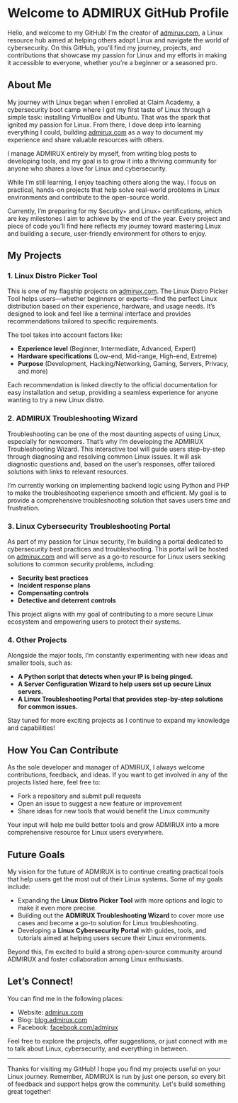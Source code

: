 # Welcome to ADMIRUX GitHub Profile

Hello, and welcome to my GitHub! I’m the creator of [admirux.com](https://www.admirux.com), a Linux resource hub aimed at helping others adopt Linux and navigate the world of cybersecurity. On this GitHub, you’ll find my journey, projects, and contributions that showcase my passion for Linux and my efforts in making it accessible to everyone, whether you’re a beginner or a seasoned pro.

## About Me

My journey with Linux began when I enrolled at Claim Academy, a cybersecurity boot camp where I got my first taste of Linux through a simple task: installing VirtualBox and Ubuntu. That was the spark that ignited my passion for Linux. From there, I dove deep into learning everything I could, building [admirux.com](https://www.admirux.com) as a way to document my experience and share valuable resources with others. 

I manage ADMIRUX entirely by myself, from writing blog posts to developing tools, and my goal is to grow it into a thriving community for anyone who shares a love for Linux and cybersecurity.

While I’m still learning, I enjoy teaching others along the way. I focus on practical, hands-on projects that help solve real-world problems in Linux environments and contribute to the open-source world.

Currently, I’m preparing for my Security+ and Linux+ certifications, which are key milestones I aim to achieve by the end of the year. Every project and piece of code you’ll find here reflects my journey toward mastering Linux and building a secure, user-friendly environment for others to enjoy.

## My Projects

### 1. **Linux Distro Picker Tool**
This is one of my flagship projects on [admirux.com](https://www.admirux.com). The Linux Distro Picker Tool helps users—whether beginners or experts—find the perfect Linux distribution based on their experience, hardware, and usage needs. It’s designed to look and feel like a terminal interface and provides recommendations tailored to specific requirements. 

The tool takes into account factors like:
- **Experience level** (Beginner, Intermediate, Advanced, Expert)
- **Hardware specifications** (Low-end, Mid-range, High-end, Extreme)
- **Purpose** (Development, Hacking/Networking, Gaming, Servers, Privacy, and more)

Each recommendation is linked directly to the official documentation for easy installation and setup, providing a seamless experience for anyone wanting to try a new Linux distro.

### 2. **ADMIRUX Troubleshooting Wizard**
Troubleshooting can be one of the most daunting aspects of using Linux, especially for newcomers. That’s why I’m developing the ADMIRUX Troubleshooting Wizard. This interactive tool will guide users step-by-step through diagnosing and resolving common Linux issues. It will ask diagnostic questions and, based on the user’s responses, offer tailored solutions with links to relevant resources.

I’m currently working on implementing backend logic using Python and PHP to make the troubleshooting experience smooth and efficient. My goal is to provide a comprehensive troubleshooting solution that saves users time and frustration.

### 3. **Linux Cybersecurity Troubleshooting Portal**
As part of my passion for Linux security, I’m building a portal dedicated to cybersecurity best practices and troubleshooting. This portal will be hosted on [admirux.com](https://www.admirux.com) and will serve as a go-to resource for Linux users seeking solutions to common security problems, including:
- **Security best practices**
- **Incident response plans**
- **Compensating controls**
- **Detective and deterrent controls**

This project aligns with my goal of contributing to a more secure Linux ecosystem and empowering users to protect their systems.

### 4. **Other Projects**
Alongside the major tools, I’m constantly experimenting with new ideas and smaller tools, such as:
- **A Python script that detects when your IP is being pinged.**
- **A Server Configuration Wizard to help users set up secure Linux servers.**
- **A Linux Troubleshooting Portal that provides step-by-step solutions for common issues.**

Stay tuned for more exciting projects as I continue to expand my knowledge and capabilities!

## How You Can Contribute

As the sole developer and manager of ADMIRUX, I always welcome contributions, feedback, and ideas. If you want to get involved in any of the projects listed here, feel free to:
- Fork a repository and submit pull requests
- Open an issue to suggest a new feature or improvement
- Share ideas for new tools that would benefit the Linux community

Your input will help me build better tools and grow ADMIRUX into a more comprehensive resource for Linux users everywhere.

## Future Goals

My vision for the future of ADMIRUX is to continue creating practical tools that help users get the most out of their Linux systems. Some of my goals include:
- Expanding the **Linux Distro Picker Tool** with more options and logic to make it even more precise.
- Building out the **ADMIRUX Troubleshooting Wizard** to cover more use cases and become a go-to solution for Linux troubleshooting.
- Developing a **Linux Cybersecurity Portal** with guides, tools, and tutorials aimed at helping users secure their Linux environments.

Beyond this, I’m excited to build a strong open-source community around ADMIRUX and foster collaboration among Linux enthusiasts.

## Let’s Connect!

You can find me in the following places:
- Website: [admirux.com](https://www.admirux.com)
- Blog: [blog.admirux.com](https://blog.admirux.com)
- Facebook: [facebook.com/admirux](https://www.facebook.com/admiruxlinux)

Feel free to explore the projects, offer suggestions, or just connect with me to talk about Linux, cybersecurity, and everything in between. 

---

Thanks for visiting my GitHub! I hope you find my projects useful on your Linux journey. Remember, ADMIRUX is run by just one person, so every bit of feedback and support helps grow the community. Let's build something great together!
